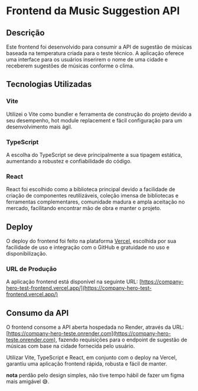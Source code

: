 # Frontend da Music Suggestion API

## Descrição

Este frontend foi desenvolvido para consumir a API de sugestão de músicas baseada na temperatura criada para o teste técnico. A aplicação oferece uma interface para os usuários inserirem o nome de uma cidade e receberem sugestões de músicas conforme o clima.

## Tecnologias Utilizadas

### Vite

Utilizei o Vite como bundler e ferramenta de construção do projeto devido a seu desempenho, hot module replacement e fácil configuração para um desenvolvimento mais ágil.


### TypeScript

A escolha do TypeScript se deve principalmente a sua tipagem estática, aumentando a robustez e confiabilidade do código.


### React

React foi escolhido como a biblioteca principal devido a facilidade de criação de componentes reutilizáveis, coleção imensa de bibliotecas e ferramentas complementares, comunidade madura e ampla aceitação no mercado, facilitando encontrar mão de obra e manter o projeto.

## Deploy

O deploy do frontend foi feito na plataforma [Vercel](https://vercel.com/), escolhida por sua facilidade de uso e integração com o GitHub e gratuidade no uso e disponibilização.

### URL de Produção

A aplicação frontend está disponível na seguinte URL: [https://company-hero-test-frontend.vercel.app/](https://company-hero-test-frontend.vercel.app/)

## Consumo da API

O frontend consome a API aberta hospedada no Render, através da URL: [https://company-hero-teste.onrender.com](https://company-hero-teste.onrender.com), fazendo requisições para o endpoint de sugestão de músicas com base na cidade fornecida pelo usuário.

Utilizar Vite, TypeScript e React, em conjunto com o deploy na Vercel, garantiu uma aplicação frontend rápida, robusta e fácil de manter.

**nota** perdão pelo design simples, não tive tempo hábil de fazer um figma mais amigável 😅.
